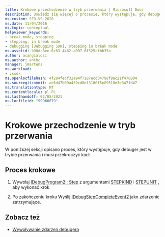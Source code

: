 ```yaml
---
title: Krokowe przechodzenie w tryb przerwania | Microsoft Docs
description: Dowiedz się więcej o procesie, który występuje, gdy debuger jest w trybie przerwania. Debuger musi następnie przejść przez kod.
ms.custom: SEO-VS-2020
ms.date: 11/04/2016
ms.topic: conceptual
helpviewer_keywords:
- break mode, stepping
- stepping, in break mode
- debugging [Debugging SDK], stepping in break mode
ms.assetid: b08dc8ee-6c63-4462-a097-6f525cfbb35a
author: acangialosi
ms.author: anthc
manager: jmartens
ms.workload:
- vssdk
ms.openlocfilehash: 4f284fecf32a94f7187ecd34798f9ac21f476804
ms.sourcegitcommit: ae6d47b09a439cd0e13180f5e89510e3e347fd47
ms.translationtype: MT
ms.contentlocale: pl-PL
ms.lasthandoff: 02/08/2021
ms.locfileid: "99960679"
---
```

# <a name="stepping-in-break-mode"></a>Krokowe przechodzenie w tryb przerwania
W poniższej sekcji opisano proces, który występuje, gdy debuger jest w trybie przerwania i musi przekroczyć kod:

## <a name="stepping-process"></a>Proces krokowe

1. Wywołaj [IDebugProgram2:: Step](../../extensibility/debugger/reference/idebugprogram2-step.md) z argumentami [STEPKIND](../../extensibility/debugger/reference/stepkind.md) i [STEPUNIT](../../extensibility/debugger/reference/stepunit.md) , aby wykonać krok.

2. Po zakończeniu kroku Wyślij [IDebugStepCompleteEvent2](../../extensibility/debugger/reference/idebugstepcompleteevent2.md) jako zdarzenie zatrzymujące.

## <a name="see-also"></a>Zobacz też
- [Wywoływanie zdarzeń debugera](../../extensibility/debugger/calling-debugger-events.md)
